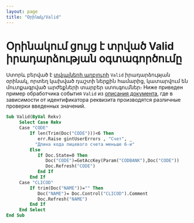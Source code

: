 ```yaml
---
layout: page
title: "Օրինակ/Valid"
---
```


# Օրինակում ցույց է տրված Valid իրադարձության օգտագործումը

Ստորև բերված է [տվյալների աղբյուրի](../Defs/Data.html) `Valid` իրադարձության օրինակ, որտեղ կախված դաշտի ներքին համարից, կատարվում են մուտքագրված արժեքների տարբեր ստուգումներ։
Ниже приведен пример обработчика события `Valid` из [описания документа](../Defs/doc.html), где в зависимости от идентификатора реквизита производятся различные проверки введенных значений.

``` vb
Sub Valid(ByVal Rekv)
     Select Case Rekv 
     Case "CODE" 
         If len(Trim(Doc("CODE")))<6 Then
            err.Raise gintUserErrors , "Счет", _
           "Длина кода лицевого счета меньше 6-и"
         Else
            If Doc.State=0 Then    
               Doc("CODE")=GetAccKey(Param("CODBANK"),Doc("CODE"))
               Doc.Refresh("CODE")     
            End If     
         End If 
     Case "CLICOD" 
         If trim(Doc("NAME"))="" Then
            Doc("NAME")= Doc.Control("CLICOD").Comment
            Doc.Refresh("NAME")
         End If 
     End Select     
End Sub
```